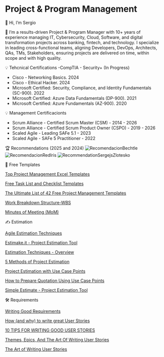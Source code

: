 # Project & Program Management

👋 Hi, I’m Sergio

🚀 I’m a results-driven Project & Program Manager with 10+ years of experience managing IT, Cybersecurity, Cloud, Software, and digital transformation projects across banking, fintech, and technology. I specialize in leading cross-functional teams, aligning Developers, DevOps, Architects, QAs, TMs, Stakeholders, ensuring projects are delivered on time, within scope and with high quality.


💡 Tehcnical Certifications
-CompTIA - Security+ (In Progress)
- Cisco - Networking Basics. 2024 
- Cisco - Ethical Hacker. 2024 
- Microsoft Certified: Security, Compliance, and Identity Fundamentals (SC-900). 2022 
- Microsoft Certified: Azure Data Fundamentals (DP-900). 2021
- Microsoft Certified: Azure Fundamentals (AZ-900). 2020

💡 Management Certificacionts
- Scrum Alliance - Certified Scrum Master (CSM) - 2014 - 2026
- Scrum Alliance - Certified Scrum Product Owner (CSPO) - 2019 - 2026
- Scaled Agile - Leading SAFe 5.1 - 2023
- Scaled Agile - SAFe 5 Practitioner - 2022

🏆 Recommendations (2025 and 2024)
![RecomendacionBechtle](https://github.com/user-attachments/assets/0e774629-6427-4ecd-9d4b-50835c90b932)
![RecomendacionRedIris](https://github.com/user-attachments/assets/15e4517a-0491-40e9-b977-e990f8f93555)
![RecommendationSergejsZlotesko](https://github.com/user-attachments/assets/54475517-4f8d-46a9-b679-01b6c19b6290)


📅 Free Templates

[Top Project Management Excel Templates](https://www.smartsheet.com/top-project-management-excel-templates)

[Free Task List and Checklist Templates](https://www.smartsheet.com/15-free-task-list-templates)

[The Ultimate List of 42 Free Project Management Templates](https://www.workamajig.com/blog/project-management-templates)

[Work Breakdown Structure-WBS](https://www.vertex42.com/ExcelTemplates/work-breakdown-structure.html)

[Minutes of Meeting (MoM)](https://notejoy.com/resources/meeting-minutes-template)

✍️ Estimation

[Agile Estimation Techniques](https://www.pmi.org/learning/library/agile-project-estimation-techniques-6110)

[Estimake.it - Project Estimation Tool](https://estimake.it/)

[Estimation Techniques - Overview](https://www.tutorialspoint.com/estimation_techniques/estimation_techniques_overview)

[5 Methods of Project Estimation](https://www.liquidplanner.com/blog/5-methods-of-project-estimation/)

[Project Estimation with Use Case Points](https://www.codeproject.com/Articles/9913/Project-Estimation-with-Use-Case-Points)

[How to Prepare Quotation Using Use Case Points](https://www.codeproject.com/Articles/9054/How-to-Prepare-Quotation-Using-Use-Case-Points)

[Simple Estimate - Project Estimation Tool](https://simplestimate.com/)

🛠 Requirements

[Writing Good Requirements](https://reqexperts.com/wp-content/uploads/2015/07/writing_good_requirements.htm)

[How (and why) to write great User Stories](https://www.freecodecamp.org/news/how-and-why-to-write-great-user-stories-f5a110668246/)

[10 TIPS FOR WRITING GOOD USER STORIES](https://www.romanpichler.com/blog/10-tips-writing-good-user-stories/)

[Themes, Epics, And The Art Of Writing User Stories](https://www.knowledgehut.com/blog/agile/themes-epics-and-the-art-of-writing-user-stories)

[The Art of Writing User Stories](https://medium.com/@jenndodd/the-art-of-writing-user-stories-b3b6154ea4cf)
